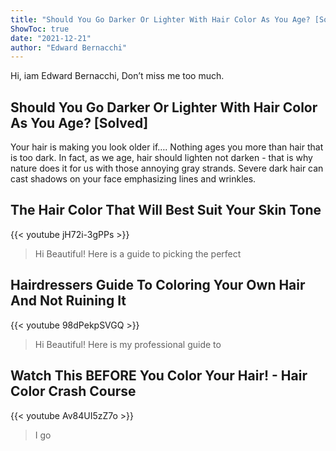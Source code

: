 ```yaml
---
title: "Should You Go Darker Or Lighter With Hair Color As You Age? [Solved]"
ShowToc: true 
date: "2021-12-21"
author: "Edward Bernacchi" 
---
```


Hi, iam Edward Bernacchi, Don’t miss me too much.
## Should You Go Darker Or Lighter With Hair Color As You Age? [Solved]
Your hair is making you look older if…. Nothing ages you more than hair that is too dark. In fact, as we age, hair should lighten not darken - that is why nature does it for us with those annoying gray strands. Severe dark hair can cast shadows on your face emphasizing lines and wrinkles.

## The Hair Color That Will Best Suit Your Skin Tone
{{< youtube jH72i-3gPPs >}}
>Hi Beautiful! Here is a guide to picking the perfect 

## Hairdressers Guide To Coloring Your Own Hair And Not Ruining It
{{< youtube 98dPekpSVGQ >}}
>Hi Beautiful! Here is my professional guide to 

## Watch This BEFORE You Color Your Hair! - Hair Color Crash Course
{{< youtube Av84UI5zZ7o >}}
>I go

